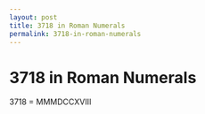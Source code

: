 ```yaml
---
layout: post
title: 3718 in Roman Numerals
permalink: 3718-in-roman-numerals
---
```


# 3718 in Roman Numerals

3718 = MMMDCCXVIII
